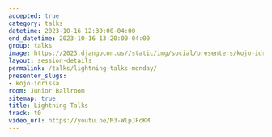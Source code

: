 ```yaml
---
accepted: true
category: talks
datetime: 2023-10-16 12:30:00-04:00
end_datetime: 2023-10-16 13:20:00-04:00
group: talks
image: https://2023.djangocon.us//static/img/social/presenters/kojo-idrissa.png
layout: session-details
permalink: /talks/lightning-talks-monday/
presenter_slugs:
- kojo-idrissa
room: Junior Ballroom
sitemap: true
title: Lightning Talks
track: t0
video_url: https://youtu.be/M3-WlpJFcKM
---
```

